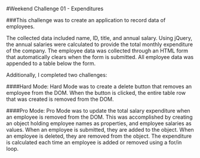 #Weekend Challenge 01 - Expenditures


###This challenge was to create an application to record data of employees.  

The collected data included name, ID, title, and annual salary.  Using jQuery, the annual salaries were calculated to provide the total monthly expenditure of the company.  The employee data was collected through an HTML form that automatically clears when the form is submitted.  All employee data was appended to a table below the form.

Additionally, I completed two challenges:

####Hard Mode:
Hard Mode was to create a delete button that removes an employee from the DOM.  When the button is clicked, the entire table row that was created is removed from the DOM.

####Pro Mode:
Pro Mode was to update the total salary expenditure when an employee is removed from the DOM.  This was accomplished by creating an object holding employee names as properties, and employee salaries as values.  When an employee is submitted, they are added to the object.  When an employee is deleted, they are removed from the object.  The expenditure is calculated each time an employee is added or removed using a for/in loop.
